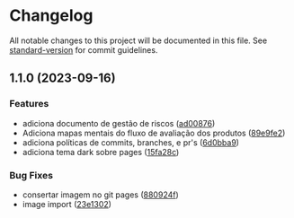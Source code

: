 # Changelog

All notable changes to this project will be documented in this file. See [standard-version](https://github.com/conventional-changelog/standard-version) for commit guidelines.

## 1.1.0 (2023-09-16)


### Features

* adiciona documento de gestão de riscos ([ad00876](https://github.com/UnBArqDsw2023-2/2023.2_G5_ProjetoAmericanas/commit/ad00876766b4be2025202cd476b32bc8822467fb))
* Adiciona mapas mentais do fluxo de avaliação dos produtos ([89e9fe2](https://github.com/UnBArqDsw2023-2/2023.2_G5_ProjetoAmericanas/commit/89e9fe2ef3eed1b08d10c1ea1331d141a54eb746))
* adiciona políticas de commits, branches, e pr's ([6d0bba9](https://github.com/UnBArqDsw2023-2/2023.2_G5_ProjetoAmericanas/commit/6d0bba917929c2a4ff715066ad7cd5be942dedeb))
* adiciona tema dark sobre pages ([15fa28c](https://github.com/UnBArqDsw2023-2/2023.2_G5_ProjetoAmericanas/commit/15fa28c2038801c269cf80602b08c38bea4da8d8))


### Bug Fixes

* consertar imagem no git pages ([880924f](https://github.com/UnBArqDsw2023-2/2023.2_G5_ProjetoAmericanas/commit/880924f8e863f10ce93a4fbcb6cb8c9f9b5bf6f1))
* image import ([23e1302](https://github.com/UnBArqDsw2023-2/2023.2_G5_ProjetoAmericanas/commit/23e1302a81a149478e6465444c0331f0eaf53b60))
